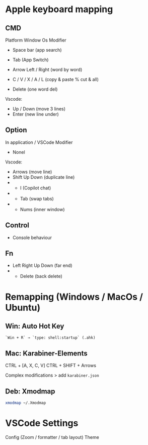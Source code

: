 # Apple keyboard mapping

## CMD
Platform Window Os Modifier

- Space bar (app search)
- Tab (App Switch)

- Arrow Left / Right (word by word)
- C / V / X / A / L (copy & paste % cut & all)
- Delete (one word del)

Vscode:

- Up / Down (move 3 lines)
- Enter (new line under)

## Option
In application / VSCode Modifier

- Nonel

Vscode:

- Arrows (move line)
- Shift Up Down (duplicate line)
- + I (Copilot chat)
- + Tab (swap tabs)
- + Nums (inner window)

## Control

- Console behaviour

## Fn

- Left Right Up Down (far end)
- + Delete (back delete)

# Remapping (Windows / MacOs / Ubuntu)

## Win: Auto Hot Key

```
`Win + R` → `type: shell:startup` (.ahk)
```

## Mac: Karabiner-Elements
CTRL + [A, X, C, V]
CTRL + SHIFT + Arrows

Complex modifications > add `karabiner.json`

## Deb: Xmodmap

```bash
xmodmap ~/.Xmodmap
```

# VSCode Settings

Config (Zoom / formatter / tab layout)
Theme
